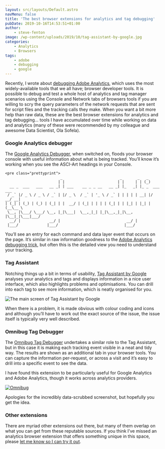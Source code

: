 ```yaml
---
layout: src/layouts/Default.astro
navMenu: false
title: 'The best browser extensions for analytics and tag debugging'
pubDate: 2019-10-16T14:53:51+01:00
author:
    - steve-fenton
image: /wp-content/uploads/2019/10/tag-assistant-by-google.jpg
categories:
    - Analytics
    - Browsers
tags:
    - adobe
    - debugging
    - google
---
```


Recently, I wrote about [debugging Adobe Analytics](https://www.stevefenton.co.uk/2019/09/debugging-adobe-analytics/), which uses the most widely-available tools that we all have; browser developer tools. It is possible to debug and test a whole host of analytics and tag manager scenarios using the Console and Network tabs of browsers tools if you are willing to scry the query parameters of the network requests that are sent for script files and the tracking calls they make. When you want a bit more help than raw data, these are the best browser extensions for analytics and tag debugging… tools I have accumulated over time while working on data and analytics (many of these were recommended by my colleague and awesome Data Scientist, Ola Sofela).

### Google Analytics debugger

The [Google Analytics Debugger](https://chrome.google.com/webstore/detail/google-analytics-debugger/jnkmfdileelhofjcijamephohjechhna), when switched on, floods your browser console with useful information about what is being tracked. You’ll know it’s working when you see the ASCI-Art headings in your Console.

```
<pre class="prettyprint">
                         _                          _       _   _
                        | |                        | |     | | (_)
  __ _  ___   ___   __ _| | ___    __ _ _ __   __ _| |_   _| |_ _  ___ ___
 / _` |/ _ \ / _ \ / _` | |/ _ \  / _` | '_ \ / _` | | | | | __| |/ __/ __|
| (_| | (_) | (_) | (_| | |  __/ | (_| | | | | (_| | | |_| | |_| | (__\__ \
 \__, |\___/ \___/ \__, |_|\___|  \__,_|_| |_|\__,_|_|\__, |\__|_|\___|___/
  __/ |             __/ |                              __/ |
 |___/             |___/                              |___/
```
You’ll see an entry for each command and data layer event that occurs on the page. It’s similar in raw information goodness to the [Adobe Analytics debugging trick](https://www.stevefenton.co.uk/2019/09/debugging-adobe-analytics/), but often this is the detailed view you need to understand your tracking.

### Tag Assistant

Notching things up a bit in terms of usability, [Tag Assistant by Google](https://get.google.com/tagassistant/) analyses your analytics and tags and displays information in a nice user interface, which also highlights problems and optimisations. You can drill into each tag to see more information, which is neatly organised for you.

![The main screen of Tag Assistant by Google](/img/2019/10/tag-assistant-by-google.jpg)

When there is a problem, it is made obvious with colour coding and icons and although you’ll have to work out the exact source of the issue, the issue itself is typically very well described.

### Omnibug Tag Debugger

The [Omnibug Tag Debugger](https://chrome.google.com/webstore/detail/omnibug/bknpehncffejahipecakbfkomebjmokl) undertakes a similar role to the Tag Assistant, but in this case it is making each tracking event visible in a neat and tidy way. The results are shown as an additional tab in your browser tools. You can capture the information per-request, or across a visit and it’s easy to drill into a specific event to see the data.

I have found this extension to be particularly useful for Google Analytics and Adobe Analytics, though it works across analytics providers.

[![Omnibug](/img/2019/10/omnibug.jpg)](https://www.stevefenton.co.uk/2019/10/the-best-browser-extensions-for-analytics-and-tag-debugging/omnibug/)

Apologies for the incredibly data-scrubbed screenshot, but hopefully you get the idea.

### Other extensions

There are myriad other extensions out there, but many of them overlap on what you can get from these reputable sources. If you think I’ve missed an analytics browser extension that offers something unique in this space, please [let me know so I can try it out](https://www.stevefenton.co.uk/contact/).